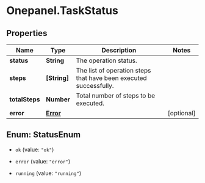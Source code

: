 # Onepanel.TaskStatus

## Properties
Name | Type | Description | Notes
------------ | ------------- | ------------- | -------------
**status** | **String** | The operation status. | 
**steps** | **[String]** | The list of operation steps that have been executed successfully. | 
**totalSteps** | **Number** | Total number of steps to be executed. | 
**error** | [**Error**](Error.md) |  | [optional] 


<a name="StatusEnum"></a>
## Enum: StatusEnum


* `ok` (value: `"ok"`)

* `error` (value: `"error"`)

* `running` (value: `"running"`)




